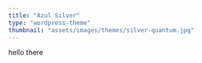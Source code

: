 ```yaml
---
title: "Azul Silver"
type: "wordpress-theme"
thumbnail: "assets/images/themes/silver-quantum.jpg"
---
```

hello there